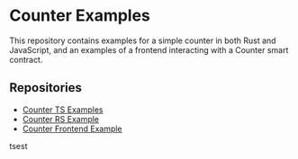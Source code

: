 # Counter Examples

This repository contains examples for a simple counter in both Rust and JavaScript, and an examples of a frontend interacting with a Counter smart contract. 

## Repositories

- [Counter TS Examples](contract-ts)
- [Counter RS Example](contract-rs)
- [Counter Frontend Example](frontend)

tsest

